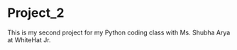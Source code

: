 # Project_2
This is my second project for my Python coding class with Ms. Shubha Arya at WhiteHat Jr.
